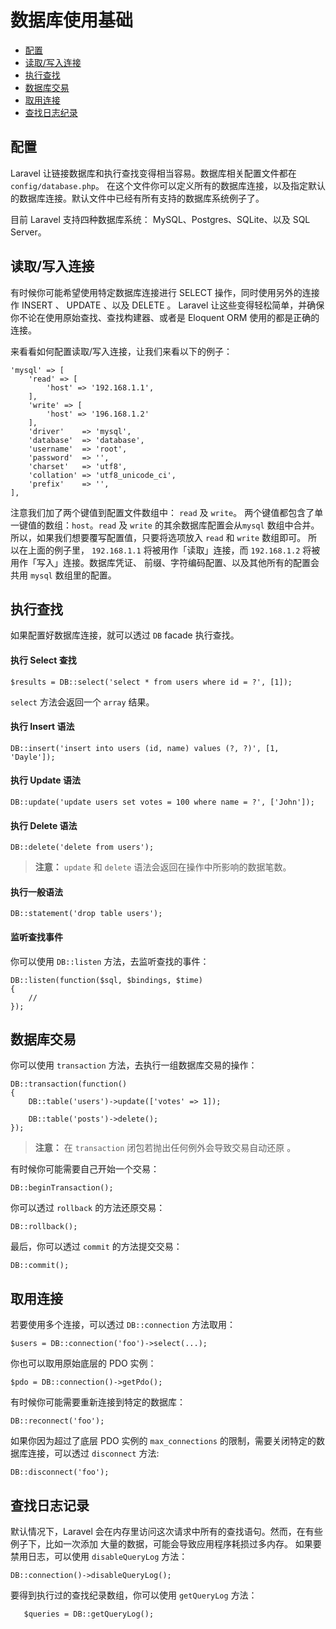 # 数据库使用基础

- [配置](#configuration)
- [读取/写入连接](#read-write-connections)
- [执行查找](#running-queries)
- [数据库交易](#database-transactions)
- [取用连接](#accessing-connections)
- [查找日志纪录](#query-logging)

<a name="configuration"></a>
## 配置

Laravel 让链接数据库和执行查找变得相当容易。数据库相关配置文件都在 `config/database.php`。 在这个文件你可以定义所有的数据库连接，以及指定默认的数据库连接。默认文件中已经有所有支持的数据库系统例子了。

目前 Laravel 支持四种数据库系统： MySQL、Postgres、SQLite、以及 SQL Server。

<a name="read-write-connections"></a>
## 读取/写入连接

有时候你可能希望使用特定数据库连接进行 SELECT 操作，同时使用另外的连接作 INSERT 、 UPDATE 、以及 DELETE 。 Laravel 让这些变得轻松简单，并确保你不论在使用原始查找、查找构建器、或者是 Eloquent ORM 使用的都是正确的连接。

来看看如何配置读取/写入连接，让我们来看以下的例子：

	'mysql' => [
		'read' => [
			'host' => '192.168.1.1',
		],
		'write' => [
			'host' => '196.168.1.2'
		],
		'driver'    => 'mysql',
		'database'  => 'database',
		'username'  => 'root',
		'password'  => '',
		'charset'   => 'utf8',
		'collation' => 'utf8_unicode_ci',
		'prefix'    => '',
	],

注意我们加了两个键值到配置文件数组中： `read` 及 `write`。 两个键值都包含了单一键值的数组：`host`。`read` 及 `write` 的其余数据库配置会从`mysql` 数组中合并。 所以，如果我们想要覆写配置值，只要将选项放入 `read` 和 `write` 数组即可。 所以在上面的例子里， `192.168.1.1` 将被用作「读取」连接，而 `192.168.1.2` 将被用作「写入」连接。数据库凭证、 前缀、字符编码配置、以及其他所有的配置会共用 `mysql` 数组里的配置。

<a name="running-queries"></a>
## 执行查找

如果配置好数据库连接，就可以透过 `DB` facade 执行查找。

#### 执行 Select 查找

	$results = DB::select('select * from users where id = ?', [1]);

`select` 方法会返回一个 `array` 结果。

#### 执行 Insert 语法

	DB::insert('insert into users (id, name) values (?, ?)', [1, 'Dayle']);

#### 执行 Update 语法

	DB::update('update users set votes = 100 where name = ?', ['John']);

#### 执行 Delete 语法

	DB::delete('delete from users');

> **注意：** `update` 和 `delete` 语法会返回在操作中所影响的数据笔数。

#### 执行一般语法

	DB::statement('drop table users');

#### 监听查找事件

你可以使用 `DB::listen` 方法，去监听查找的事件：

	DB::listen(function($sql, $bindings, $time)
	{
		//
	});

<a name="database-transactions"></a>
## 数据库交易

你可以使用 `transaction` 方法，去执行一组数据库交易的操作：

	DB::transaction(function()
	{
		DB::table('users')->update(['votes' => 1]);

		DB::table('posts')->delete();
	});

> **注意：** 在 `transaction` 闭包若抛出任何例外会导致交易自动还原 。

有时候你可能需要自己开始一个交易：

	DB::beginTransaction();

你可以透过 `rollback` 的方法还原交易：

	DB::rollback();

最后，你可以透过 `commit` 的方法提交交易：

	DB::commit();

<a name="accessing-connections"></a>
## 取用连接

若要使用多个连接，可以透过 `DB::connection` 方法取用：

	$users = DB::connection('foo')->select(...);

你也可以取用原始底层的 PDO 实例：

	$pdo = DB::connection()->getPdo();

有时候你可能需要重新连接到特定的数据库：

	DB::reconnect('foo');

如果你因为超过了底层 PDO 实例的 `max_connections` 的限制，需要关闭特定的数据库连接，可以透过 `disconnect` 方法:

	DB::disconnect('foo');

<a name="query-logging"></a>
## 查找日志记录

默认情况下，Laravel 会在内存里访问这次请求中所有的查找语句。然而，在有些例子下，比如一次添加 大量的数据，可能会导致应用程序耗损过多内存。 如果要禁用日志，可以使用 `disableQueryLog` 方法：

	DB::connection()->disableQueryLog();

要得到执行过的查找纪录数组，你可以使用 `getQueryLog` 方法：

       $queries = DB::getQueryLog();
